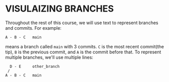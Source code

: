 # VISULAIZING BRANCHES

Throughout the rest of this course, we will use text to represent branches and commits. For example:

    A - B - C   main

means a branch called `main` with 3 commits. `C` is the most recent commit(the tip), `B` is the previous commit, and `A` is the commit before that. To represent multiple branches, we'll use multiple lines:

      D - E     other_branch
     /
    A - B - C   main
